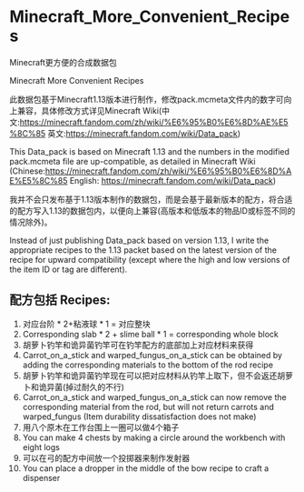 # Minecraft_More_Convenient_Recipes
Minecraft更方便的合成数据包

Minecraft More Convenient Recipes


此数据包基于Minecraft1.13版本进行制作，修改pack.mcmeta文件内的数字可向上兼容，具体修改方式详见Minecraft Wiki(中文:https://minecraft.fandom.com/zh/wiki/%E6%95%B0%E6%8D%AE%E5%8C%85 英文:https://minecraft.fandom.com/wiki/Data_pack)

This Data_pack is based on Minecraft 1.13 and the numbers in the modified pack.mcmeta file are up-compatible, as detailed in Minecraft Wiki (Chinese:https://minecraft.fandom.com/zh/wiki/%E6%95%B0%E6%8D%AE%E5%8C%85 English: https://minecraft.fandom.com/wiki/Data_pack)


我并不会只发布基于1.13版本制作的数据包，而是会基于最新版本的配方，将合适的配方写入1.13的数据包内，以便向上兼容(高版本和低版本的物品ID或标签不同的情况除外)。

Instead of just publishing Data_pack based on version 1.13, I write the appropriate recipes to the 1.13 packet based on the latest version of the recipe for upward compatibility (except where the high and low versions of the item ID or tag are different).




## 配方包括 Recipes:
 1. 对应台阶 * 2+粘液球 * 1 = 对应整块
 1. Corresponding slab * 2 + slime ball * 1 = corresponding whole block
 2. 胡萝卜钓竿和诡异菌钓竿可在钓竿配方的底部加上对应材料来获得
 2. Carrot_on_a_stick and warped_fungus_on_a_stick can be obtained by adding the corresponding materials to the bottom of the rod recipe
 3. 胡萝卜钓竿和诡异菌钓竿现在可以把对应材料从钓竿上取下，但不会返还胡萝卜和诡异菌(掉过耐久的不行)
 3. Carrot_on_a_stick and warped_fungus_on_a_stick can now remove the corresponding material from the rod, but will not return carrots and warped_fungus (Item durability dissatisfaction does not make)
 4. 用八个原木在工作台围上一圈可以做4个箱子
 4. You can make 4 chests by making a circle around the workbench with eight logs
 5. 可以在弓的配方中间放一个投掷器来制作发射器
 5. You can place a dropper in the middle of the bow recipe to craft a dispenser
